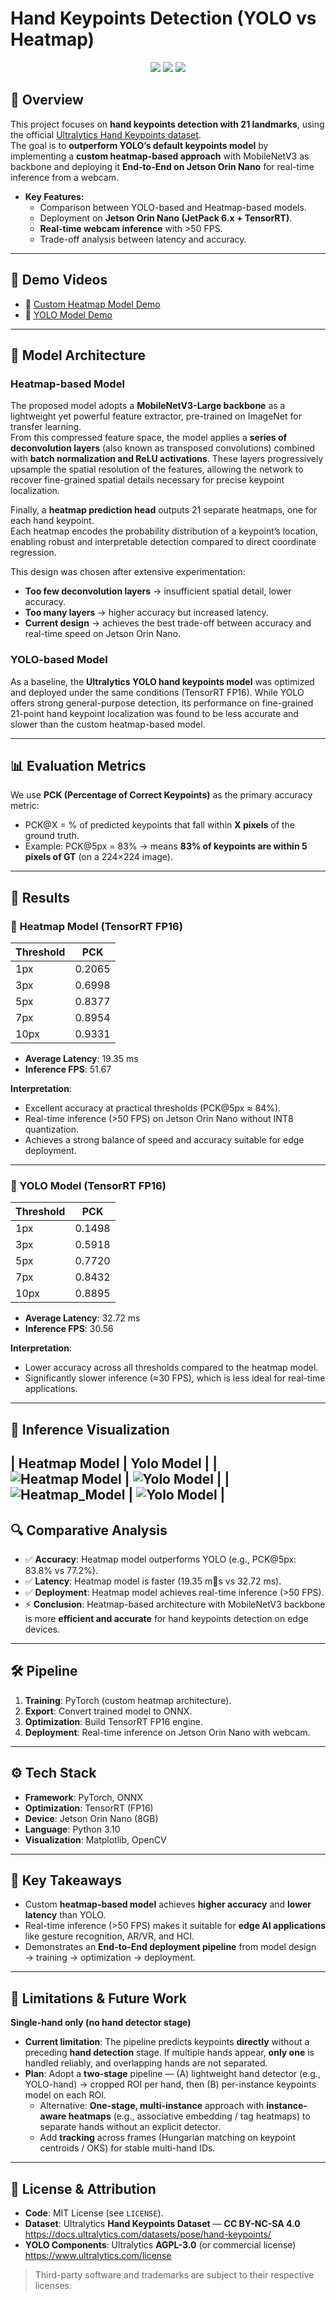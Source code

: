 # Hand Keypoints Detection (YOLO vs Heatmap)

<p align="center">
  <img src="https://img.shields.io/badge/framework-PyTorch-blue?logo=pytorch" />
  <img src="https://img.shields.io/badge/Jetson-Orin%20Nano-green?logo=nvidia" />
  <img src="https://img.shields.io/badge/inference-TensorRT-orange?logo=nvidia" />
</p>

## 📌 Overview
This project focuses on **hand keypoints detection with 21 landmarks**, using the official [Ultralytics Hand Keypoints dataset](https://docs.ultralytics.com/datasets/pose/hand-keypoints/).  
The goal is to **outperform YOLO’s default keypoints model** by implementing a **custom heatmap-based approach** with MobileNetV3 as backbone and deploying it **End-to-End on Jetson Orin Nano** for real-time inference from a webcam.

- **Key Features:**
  - Comparison between YOLO-based and Heatmap-based models.
  - Deployment on **Jetson Orin Nano (JetPack 6.x + TensorRT)**.
  - **Real-time webcam inference** with >50 FPS.
  - Trade-off analysis between latency and accuracy.

---

## 🎥 Demo Videos
- 🔹 [Custom Heatmap Model Demo](https://youtu.be/xINhHVZyG6A)  
- 🔹 [YOLO Model Demo](https://youtu.be/2LqOoRhSFb8)  

---

## 🧠 Model Architecture

### Heatmap-based Model
The proposed model adopts a **MobileNetV3-Large backbone** as a lightweight yet powerful feature extractor, pre-trained on ImageNet for transfer learning.  
From this compressed feature space, the model applies a **series of deconvolution layers** (also known as transposed convolutions) combined with **batch normalization and ReLU activations**. These layers progressively upsample the spatial resolution of the features, allowing the network to recover fine-grained spatial details necessary for precise keypoint localization.  

Finally, a **heatmap prediction head** outputs 21 separate heatmaps, one for each hand keypoint.  
Each heatmap encodes the probability distribution of a keypoint’s location, enabling robust and interpretable detection compared to direct coordinate regression.  

This design was chosen after extensive experimentation:  
- **Too few deconvolution layers** → insufficient spatial detail, lower accuracy.  
- **Too many layers** → higher accuracy but increased latency.  
- **Current design** → achieves the best trade-off between accuracy and real-time speed on Jetson Orin Nano.  

### YOLO-based Model
As a baseline, the **Ultralytics YOLO hand keypoints model** was optimized and deployed under the same conditions (TensorRT FP16). While YOLO offers strong general-purpose detection, its performance on fine-grained 21-point hand keypoint localization was found to be less accurate and slower than the custom heatmap-based model.  

---

## 📊 Evaluation Metrics

We use **PCK (Percentage of Correct Keypoints)** as the primary accuracy metric:  
- PCK@X = % of predicted keypoints that fall within **X pixels** of the ground truth.  
- Example: PCK@5px = 83% → means **83% of keypoints are within 5 pixels of GT** (on a 224×224 image).

---

## 🚀 Results

### 🔹 Heatmap Model (TensorRT FP16)
| Threshold | PCK |
|-----------|------|
| 1px       | 0.2065 |
| 3px       | 0.6998 |
| 5px       | 0.8377 |
| 7px       | 0.8954 |
| 10px      | 0.9331 |

- **Average Latency**: 19.35 ms  
- **Inference FPS**: 51.67

**Interpretation**:  
- Excellent accuracy at practical thresholds (PCK@5px ≈ 84%).  
- Real-time inference (>50 FPS) on Jetson Orin Nano without INT8 quantization.  
- Achieves a strong balance of speed and accuracy suitable for edge deployment.  

---

### 🔹 YOLO Model (TensorRT FP16)
| Threshold | PCK |
|-----------|------|
| 1px       | 0.1498 |
| 3px       | 0.5918 |
| 5px       | 0.7720 |
| 7px       | 0.8432 |
| 10px      | 0.8895 |

- **Average Latency**: 32.72 ms  
- **Inference FPS**: 30.56

**Interpretation**:  
- Lower accuracy across all thresholds compared to the heatmap model.  
- Significantly slower inference (≈30 FPS), which is less ideal for real-time applications.  

---
## 🌁  Inference Visualization
| Heatmap Model | Yolo Model |
| ![Heatmap Model](figures/inf_1_heat.png) | ![Yolo Model](figures/inf_2_heat.png) |
| ![Heatmap_Model](figures/inf_1_yolo.png) | ![Yolo Model](figures/inf_2_yolo.png) |
---

## 🔍 Comparative Analysis
- ✅ **Accuracy**: Heatmap model outperforms YOLO (e.g., PCK@5px: 83.8% vs 77.2%).  
- ✅ **Latency**: Heatmap model is faster (19.35 m🌁s vs 32.72 ms).  
- ✅ **Deployment**: Heatmap model achieves real-time inference (>50 FPS).  
- ⚡ **Conclusion**: Heatmap-based architecture with MobileNetV3 backbone is more **efficient and accurate** for hand keypoints detection on edge devices.  

---

## 🛠 Pipeline
1. **Training**: PyTorch (custom heatmap architecture).  
2. **Export**: Convert trained model to ONNX.  
3. **Optimization**: Build TensorRT FP16 engine.  
4. **Deployment**: Real-time inference on Jetson Orin Nano with webcam.  

---

## ⚙️ Tech Stack
- **Framework**: PyTorch, ONNX  
- **Optimization**: TensorRT (FP16)  
- **Device**: Jetson Orin Nano (8GB)  
- **Language**: Python 3.10  
- **Visualization**: Matplotlib, OpenCV  

---

## 📌 Key Takeaways
- Custom **heatmap-based model** achieves **higher accuracy** and **lower latency** than YOLO.  
- Real-time inference (>50 FPS) makes it suitable for **edge AI applications** like gesture recognition, AR/VR, and HCI.  
- Demonstrates an **End-to-End deployment pipeline** from model design → training → optimization → deployment.  

---

## 🔧 Limitations & Future Work

**Single-hand only (no hand detector stage)**  
   - **Current limitation**: The pipeline predicts keypoints **directly** without a preceding **hand detection** stage. If multiple hands appear, **only one** is handled reliably, and overlapping hands are not separated.  
   - **Plan**: Adopt a **two-stage** pipeline — (A) lightweight hand detector (e.g., YOLO-hand) → cropped ROI per hand, then (B) per-instance keypoints model on each ROI.  
     - Alternative: **One-stage, multi-instance** approach with **instance-aware heatmaps** (e.g., associative embedding / tag heatmaps) to separate hands without an explicit detector.  
     - Add **tracking** across frames (Hungarian matching on keypoint centroids / OKS) for stable multi-hand IDs.

---

## 📜 License & Attribution

- **Code**: MIT License (see `LICENSE`).
- **Dataset**: Ultralytics **Hand Keypoints Dataset** — **CC BY-NC-SA 4.0**  
  https://docs.ultralytics.com/datasets/pose/hand-keypoints/
- **YOLO Components**: Ultralytics **AGPL-3.0** (or commercial license)  
  https://www.ultralytics.com/license

> Third-party software and trademarks are subject to their respective licenses.








